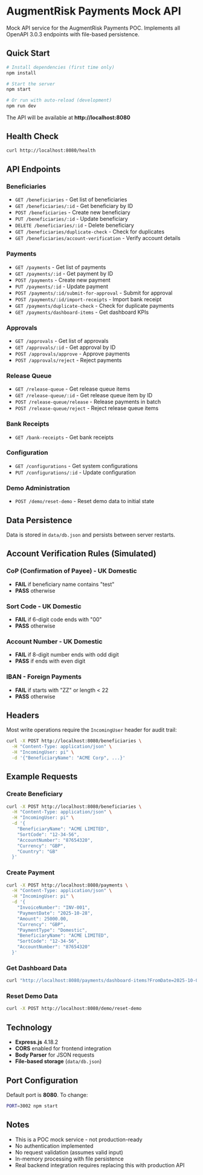 # AugmentRisk Payments Mock API

Mock API service for the AugmentRisk Payments POC. Implements all OpenAPI 3.0.3 endpoints with file-based persistence.

## Quick Start

```bash
# Install dependencies (first time only)
npm install

# Start the server
npm start

# Or run with auto-reload (development)
npm run dev
```

The API will be available at **http://localhost:8080**

## Health Check

```bash
curl http://localhost:8080/health
```

## API Endpoints

### Beneficiaries
- `GET /beneficiaries` - Get list of beneficiaries
- `GET /beneficiaries/:id` - Get beneficiary by ID
- `POST /beneficiaries` - Create new beneficiary
- `PUT /beneficiaries/:id` - Update beneficiary
- `DELETE /beneficiaries/:id` - Delete beneficiary
- `GET /beneficiaries/duplicate-check` - Check for duplicates
- `GET /beneficiaries/account-verification` - Verify account details

### Payments
- `GET /payments` - Get list of payments
- `GET /payments/:id` - Get payment by ID
- `POST /payments` - Create new payment
- `PUT /payments/:id` - Update payment
- `POST /payments/:id/submit-for-approval` - Submit for approval
- `POST /payments/:id/import-receipts` - Import bank receipt
- `GET /payments/duplicate-check` - Check for duplicate payments
- `GET /payments/dashboard-items` - Get dashboard KPIs

### Approvals
- `GET /approvals` - Get list of approvals
- `GET /approvals/:id` - Get approval by ID
- `POST /approvals/approve` - Approve payments
- `POST /approvals/reject` - Reject payments

### Release Queue
- `GET /release-queue` - Get release queue items
- `GET /release-queue/:id` - Get release queue item by ID
- `POST /release-queue/release` - Release payments in batch
- `POST /release-queue/reject` - Reject release queue items

### Bank Receipts
- `GET /bank-receipts` - Get bank receipts

### Configuration
- `GET /configurations` - Get system configurations
- `PUT /configurations/:id` - Update configuration

### Demo Administration
- `POST /demo/reset-demo` - Reset demo data to initial state

## Data Persistence

Data is stored in `data/db.json` and persists between server restarts.

## Account Verification Rules (Simulated)

### CoP (Confirmation of Payee) - UK Domestic
- **FAIL** if beneficiary name contains "test"
- **PASS** otherwise

### Sort Code - UK Domestic
- **FAIL** if 6-digit code ends with "00"
- **PASS** otherwise

### Account Number - UK Domestic
- **FAIL** if 8-digit number ends with odd digit
- **PASS** if ends with even digit

### IBAN - Foreign Payments
- **FAIL** if starts with "ZZ" or length < 22
- **PASS** otherwise

## Headers

Most write operations require the `IncomingUser` header for audit trail:

```bash
curl -X POST http://localhost:8080/beneficiaries \
  -H "Content-Type: application/json" \
  -H "IncomingUser: pi" \
  -d '{"BeneficiaryName": "ACME Corp", ...}'
```

## Example Requests

### Create Beneficiary
```bash
curl -X POST http://localhost:8080/beneficiaries \
  -H "Content-Type: application/json" \
  -H "IncomingUser: pi" \
  -d '{
    "BeneficiaryName": "ACME LIMITED",
    "SortCode": "12-34-56",
    "AccountNumber": "87654320",
    "Currency": "GBP",
    "Country": "GB"
  }'
```

### Create Payment
```bash
curl -X POST http://localhost:8080/payments \
  -H "Content-Type: application/json" \
  -H "IncomingUser: pi" \
  -d '{
    "InvoiceNumber": "INV-001",
    "PaymentDate": "2025-10-28",
    "Amount": 25000.00,
    "Currency": "GBP",
    "PaymentType": "Domestic",
    "BeneficiaryName": "ACME LIMITED",
    "SortCode": "12-34-56",
    "AccountNumber": "87654320"
  }'
```

### Get Dashboard Data
```bash
curl "http://localhost:8080/payments/dashboard-items?FromDate=2025-10-01&ToDate=2025-10-31"
```

### Reset Demo Data
```bash
curl -X POST http://localhost:8080/demo/reset-demo
```

## Technology

- **Express.js** 4.18.2
- **CORS** enabled for frontend integration
- **Body Parser** for JSON requests
- **File-based storage** (`data/db.json`)

## Port Configuration

Default port is **8080**. To change:

```bash
PORT=3002 npm start
```

## Notes

- This is a POC mock service - not production-ready
- No authentication implemented
- No request validation (assumes valid input)
- In-memory processing with file persistence
- Real backend integration requires replacing this with production API
